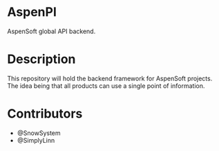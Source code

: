 # AspenPI
AspenSoft global API backend. 

# Description
This repository will hold the backend framework for AspenSoft projects. The idea being that all products can use a single point of information. 

# Contributors
- @SnowSystem
- @SimplyLinn
